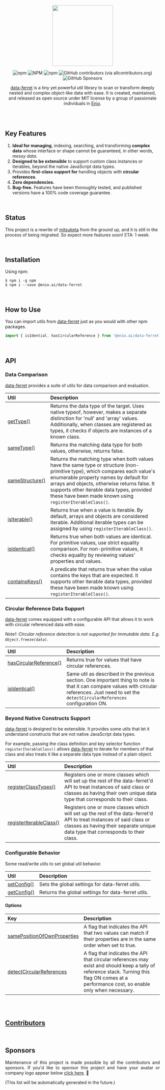 <br>

<p align="center">
  <img width="197" src="https://github.com/enio-ireland/enio/blob/develop/images/data-ferret.png?raw=true">
</p>

<p align="center">
  <img alt="npm" src="https://img.shields.io/npm/v/@enio.ai/data-ferret?style=flat-square">
  <img alt="NPM" src="https://img.shields.io/npm/l/@enio.ai/data-ferret?style=flat-square">
  <img alt="npm" src="https://img.shields.io/npm/dm/@enio.ai/data-ferret?style=flat-square">
  <img alt="GitHub contributors (via allcontributors.org)" src="https://img.shields.io/github/all-contributors/enio-ireland/enio/develop?color=%23&style=flat-square">
  <img alt="GitHub Sponsors" src="https://img.shields.io/github/sponsors/enio-ireland?style=flat-square">
</p>

<p align="center">
  <a href="https://github.com/enio-ireland/enio/tree/develop/packages/data-ferret">data-ferret</a> is a tiny yet powerful util library to scan or transform deeply nested and complex object-like data with ease. It is created, maintained, and released as open source under MIT license by a group of passionate individuals in <a href="https://github.com/enio-ireland/enio">Enio</a>.
</p>

<br>
<br>

## Key Features

1. **Ideal for managing**, indexing, searching, and transforming **complex data** whose interface or shape cannot be guaranteed, in other words, _messy data_.
2. **Designed to be extensible** to support custom class instances or iterables, beyond the native JavaScript data types.
3. Provides **first-class support for** handling objects with **circular references**.
4. **Zero dependencies.**
5. **Bug-free.** Features have been thoroughly tested, and published versions have a 100% code coverage guarantee.

<br>

## Status

This project is a rewrite of [mitsuketa](https://www.npmjs.com/package/mitsuketa) from the ground up, and it is still in the process of being migrated. So expect more features soon! ETA: 1 week.

<br>

## Installation

Using npm:

```
$ npm i -g npm
$ npm i --save @enio.ai/data-ferret
```

<br>

## How to Use

You can import utils from [data-ferret]() just as you would with other npm packages.

```javascript
import { isIdential, hasCircularReference } from '@enio.ai/data-ferret' // access API via import
```

<br>

## API

### Data Comparison

[data-ferret](https://github.com/enio-ireland/enio/tree/develop/packages/data-ferret) provides a suite of utils for data comparison and evaluation.

| Util                | Description                                                                                                                                                                                                                                                                                                                    |
| :------------------ | :----------------------------------------------------------------------------------------------------------------------------------------------------------------------------------------------------------------------------------------------------------------------------------------------------------------------------- |
| [getType()]()       | Returns the data type of the target. Uses native typeof, however, makes a separate distinction for 'null' and 'array' values. Additionally, when classes are registered as types, it checks if objects are instances of a known class.                                                                                         |
| [sameType()]()      | Returns the matching data type for both values, otherwise, returns false.                                                                                                                                                                                                                                                      |
| [sameStructure()]() | Returns the matching type when both values have the same type or structure (non-primitive type), which compares each value's enumerable property names by default for arrays and objects, otherwise returns false. It supports other iterable data types, provided these have been made known using `registerIterableClass()`. |
| [isIterable()]()    | Returns true when a value is iterable. By default, arrays and objects are considered iterable. Additional iterable types can be assigned by using `registerIterableClass()`.                                                                                                                                                   |
| [isIdentical()]()   | Returns true when both values are identical. For primitive values, use strict equality comparison. For non-primitive values, it checks equality by reviewing values' properties and values.                                                                                                                                    |
| [containsKeys()]()  | A predicate that returns true when the value contains the keys that are expected. It supports other iterable data types, provided these have been made known using `registerIterableClass()`.                                                                                                                                  |

### Circular Reference Data Support

[data-ferret](https://github.com/enio-ireland/enio/tree/develop/packages/data-ferret) comes equipped with a configurable API that allows it to work with circular referenced data with ease.

_Note!: Circular reference detection is not supported for immutable data. E.g. `Object.freeze(data)`_.

| Util                       | Description                                                                                                                                                                                           |
| :------------------------- | :---------------------------------------------------------------------------------------------------------------------------------------------------------------------------------------------------- |
| [hasCircularReference()]() | Returns true for values that have circular references.                                                                                                                                                |
| [isIdentical()]()          | Same util as described in the previous section. One important thing to note is that it can compare values with circular references. Just need to set the `detectCircularReferences` configuration ON. |

### Beyond Native Constructs Support

[data-ferret](https://github.com/enio-ireland/enio/tree/develop/packages/data-ferret) is designed to be extensible. It provides some utils that let it understand constructs that are not native JavaScript data types.

For example, passing the class definition and key selector function `registerIterableClass()` allows [data-ferret](https://github.com/enio-ireland/enio/tree/develop/packages/data-ferret) to iterate for members of that class and also treats it like a separate data type instead of a plain object.

| Util                        | Description                                                                                                                                                                                              |
| :-------------------------- | :------------------------------------------------------------------------------------------------------------------------------------------------------------------------------------------------------- |
| [registerClassTypes()]()    | Registers one or more classes which will set up the rest of the data-ferret'd API to treat instances of said class or classes as having their own unique data type that corresponds to their class.      |
| [registerIterableClass()]() | Registers one or more classes which will set up the rest of the data-ferret'd API to treat instances of said class or classes as having their separate unique data type that corresponds to their class. |

### Configurable Behavior

Some read/write utils to set global util behavior.

| Util            | Description                                        |
| :-------------- | :------------------------------------------------- |
| [setConfig()]() | Sets the global settings for data-ferret utils.    |
| [getConfig()]() | Returns the global settings for data-ferret utils. |

#### Options

| Key                             | Description                                                                                                                                                                                   |
| :------------------------------ | :-------------------------------------------------------------------------------------------------------------------------------------------------------------------------------------------- |
| [samePositionOfOwnProperties]() | A flag that indicates the API that two values can match if their properties are in the same order when set to true.                                                                           |
| [detectCircularReferences]()    | A flag that indicates the API that circular references may exist and should keep a tally of reference stack. Turning this flag ON comes at a performance cost, so enable only when necessary. |

<br>

<br>

## [Contributors](https://github.com/enio-ireland/enio/blob/develop/CONTRIBUTORS.md)

<br>

## Sponsors

<p style="text-align: justify">
  Maintenance of this project is made possible by all the contributors and sponsors. If you'd like to sponsor this project and have your avatar or company logo appear below <a href="https://github.com/sponsors/enio-ireland">click here</a>. 💖
</p>

(This list will be automatically generated in the future.)
